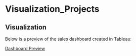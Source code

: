 # Visualization_Projects



## Visualization
Below is a preview of the sales dashboard created in Tableau:


[Dashboard Preview](images/图片1.png)
